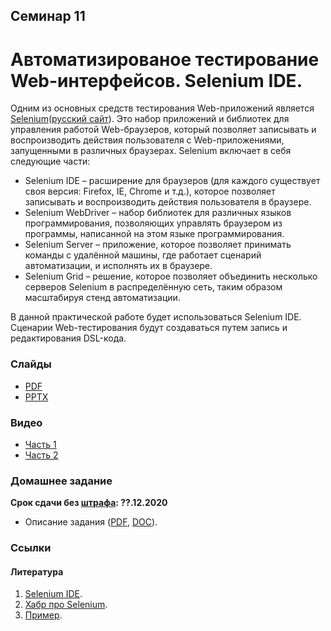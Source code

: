 Семинар 11
--

# Автоматизированое тестирование Web-интерфейсов. Selenium IDE.

Одним из основных средств тестирования Web-приложений является
[Selenium](http://www.seleniumhq.org/)([русский сайт](https://selenium2.ru/)).
Это набор приложений и библиотек для управления работой Web-браузеров,
который позволяет записывать и воспроизводить действия пользователя с Web-приложениями,
запущенными в различных браузерах. Selenium включает в себя следующие части:

* Selenium IDE – расширение для браузеров (для каждого существует своя версия: Firefox, IE, Chrome и т.д.),
  которое позволяет записывать и воспроизводить действия пользователя в браузере.
* Selenium WebDriver – набор библиотек для различных языков программирования,
  позволяющих управлять браузером из программы, написанной на этом языке программирования.
* Selenium Server – приложение, которое позволяет принимать команды с удалённой машины,
  где работает сценарий автоматизации, и исполнять их в браузере.
* Selenium Grid – решение, которое позволяет объединить несколько серверов Selenium в распределённую сеть,
  таким образом масштабируя стенд автоматизации.

В данной практической работе будет использоваться Selenium IDE.
Сценарии Web-тестирования будут создаваться путем запись и редактирования DSL-кода. 

### Слайды

* [PDF](Seminar11.pdf)
* [PPTX](Seminar11.pptx)

### Видео

* [Часть 1](TODO)
* [Часть 2](TODO)

### Домашнее задание

__Срок сдачи без [штрафа](../../grading.md): ??.12.2020__

* Описание задания ([PDF](Homework08.pdf), [DOC](Homework08.doc)).

### Ссылки

#### Литература

1. [Selenium IDE](https://www.selenium.dev/selenium-ide/).
1. [Хабр про Selenium](https://habr.com/ru/post/152653/).
1. [Пример](https://automated-testing.info/t/pishem-testy-na-selenium-ide-passhirenie-k-brauzeru-firefox/2455).



